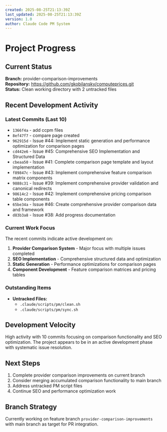 ```yaml
---
created: 2025-08-25T21:13:39Z
last_updated: 2025-08-25T21:13:39Z
version: 1.0
author: Claude Code PM System
---
```


# Project Progress

## Current Status
**Branch:** provider-comparison-improvements  
**Repository:** https://github.com/gkobilansky/computeprices.git  
**Status:** Clean working directory with 2 untracked files

## Recent Development Activity

### Latest Commits (Last 10)
- `1366f4a` - add ccpm files
- `8ef47f7` - compare page created  
- `962915d` - Issue #44: Implement static generation and performance optimization for comparison pages
- `cd442e6` - Issue #45: Comprehensive SEO Implementation and Structured Data
- `cbeaa50` - Issue #41: Complete comparison page template and layout implementation
- `f89847c` - Issue #43: Implement comprehensive feature comparison matrix components
- `9888c31` - Issue #39: Implement comprehensive provider validation and canonical redirects
- `98614c2` - Issue #42: Implement comprehensive pricing comparison table components
- `65be34a` - Issue #46: Create comprehensive provider comparison data and framework
- `d83b3a8` - Issue #38: Add progress documentation

### Current Work Focus
The recent commits indicate active development on:
1. **Provider Comparison System** - Major focus with multiple issues completed
2. **SEO Implementation** - Comprehensive structured data and optimization
3. **Static Generation** - Performance optimizations for comparison pages
4. **Component Development** - Feature comparison matrices and pricing tables

### Outstanding Items
- **Untracked Files:** 
  - `.claude/scripts/pm/clean.sh`
  - `.claude/scripts/pm/sync.sh`

## Development Velocity
High activity with 10 commits focusing on comparison functionality and SEO optimization. The project appears to be in an active development phase with systematic issue resolution.

## Next Steps
1. Complete provider comparison improvements on current branch
2. Consider merging accumulated comparison functionality to main branch
3. Address untracked PM script files
4. Continue SEO and performance optimization work

## Branch Strategy
Currently working on feature branch `provider-comparison-improvements` with main branch as target for PR integration.